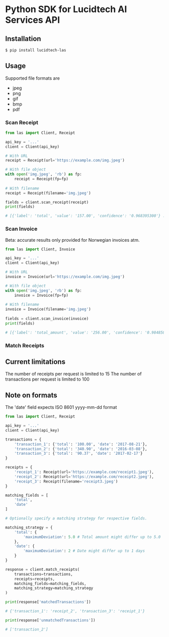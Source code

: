 # Python SDK for Lucidtech AI Services API

## Installation

```bash
$ pip install lucidtech-las
```

## Usage

Supported file formats are
- jpeg
- png
- gif
- bmp
- pdf

### Scan Receipt

```python
from las import Client, Receipt

api_key = '...'
client = Client(api_key)

# With URL
receipt = Receipt(url='https://example.com/img.jpeg')

# With file object
with open('img.jpeg', 'rb') as fp:
    receipt = Receipt(fp=fp)
    
# With filename
receipt = Receipt(filename='img.jpeg')

fields = client.scan_receipt(receipt)
print(fields)

# [{'label': 'total', 'value': '157.00', 'confidence': '0.968395300'} ...]
```

### Scan Invoice

Beta: accurate results only provided for Norwegian invoices atm.

```python
from las import Client, Invoice

api_key = '...'
client = Client(api_key)

# With URL
invoice = Invoice(url='https://example.com/img.jpeg')

# With file object
with open('img.jpeg', 'rb') as fp:
    invoice = Invoice(fp=fp)
    
# With filename
invoice = Invoice(filename='img.jpeg')
    
fields = client.scan_invoice(invoice)
print(fields)

# [{'label': 'total_amount', 'value': '256.00', 'confidence': '0.98485885'} ...]
```

### Match Receipts


## Current limitations
The number of receipts per request is limited to 15
The number of transactions per request is limited to 100

## Note on formats
The 'date' field expects ISO 8601 yyyy-mm-dd format


```python
from las import Client, Receipt

api_key = '...'
client = Client(api_key)

transactions = {
    'transaction_1': {'total': '100.00', 'date': '2017-08-21'}, 
    'transaction_2': {'total': '340.90', 'date': '2016-03-08'},
    'transaction_3': {'total': '90.37', 'date': '2017-02-17'}
}

receipts = {
    'receipt_1': Receipt(url='https://example.com/receipt1.jpeg'),
    'receipt_2': Receipt(url='https://example.com/receipt2.jpeg'),
    'receipt_3': Receipt(filename='receipt3.jpeg')
}

matching_fields = [
    'total',
    'date'
]

# Optionally specify a matching strategy for respective fields.

matching_strategy = {
    'total': {
        'maximumDeviation': 5.0 # Total amount might differ up to 5.0
    },
    'date': {
        'maximumDeviation': 2 # Date might differ up to 1 days
    }
}

response = client.match_receipts(
    transactions=transactions,
    receipts=receipts,
    matching_fields=matching_fields,
    matching_strategy=matching_strategy
)

print(response['matchedTransactions'])

# {'transaction_1': 'receipt_2', 'transaction_3': 'receipt_1'}

print(response['unmatchedTransactions'])

# ['transaction_2']
```


